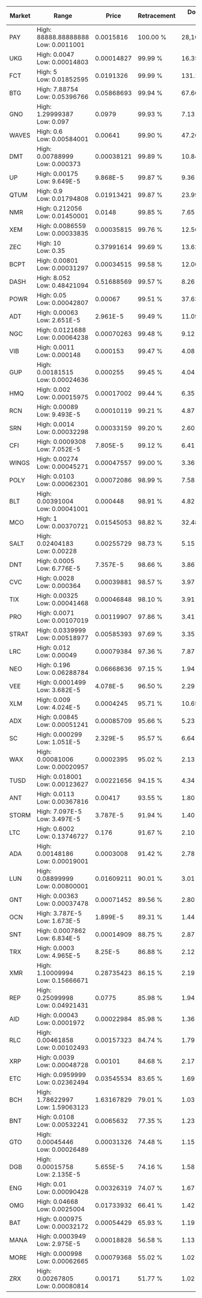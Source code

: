 | Market | Range | Price| Retracement | Doubles to 50% |
| --- | --- | --- | --- | --- |
| PAY | High: 88888.88888888<br />Low: 0.0011001 | 0.0015816 | 100.00 % | 28,100,938.92 |
| UKG | High: 0.0047<br />Low: 0.00014803 | 0.00014827 | 99.99 % | 16.35 |
| FCT | High: 5<br />Low: 0.01852595 | 0.0191326 | 99.99 % | 131.15 |
| BTG | High: 7.88754<br />Low: 0.05396766 | 0.05868693 | 99.94 % | 67.66 |
| GNO | High: 1.29999387<br />Low: 0.097 | 0.0979 | 99.93 % | 7.13 |
| WAVES | High: 0.6<br />Low: 0.00584001 | 0.00641 | 99.90 % | 47.26 |
| DMT | High: 0.00788999<br />Low: 0.000373 | 0.00038121 | 99.89 % | 10.84 |
| UP | High: 0.00175<br />Low: 9.649E-5 | 9.868E-5 | 99.87 % | 9.36 |
| QTUM | High: 0.9<br />Low: 0.01794808 | 0.01913421 | 99.87 % | 23.99 |
| NMR | High: 0.212056<br />Low: 0.01450001 | 0.0148 | 99.85 % | 7.65 |
| XEM | High: 0.0086559<br />Low: 0.00033835 | 0.00035815 | 99.76 % | 12.56 |
| ZEC | High: 10<br />Low: 0.35 | 0.37991614 | 99.69 % | 13.62 |
| BCPT | High: 0.00801<br />Low: 0.00031297 | 0.00034515 | 99.58 % | 12.06 |
| DASH | High: 8.052<br />Low: 0.48421094 | 0.51688569 | 99.57 % | 8.26 |
| POWR | High: 0.05<br />Low: 0.00042807 | 0.00067 | 99.51 % | 37.63 |
| ADT | High: 0.00063<br />Low: 2.651E-5 | 2.961E-5 | 99.49 % | 11.09 |
| NGC | High: 0.0121688<br />Low: 0.00064238 | 0.00070263 | 99.48 % | 9.12 |
| VIB | High: 0.0011<br />Low: 0.000148 | 0.000153 | 99.47 % | 4.08 |
| GUP | High: 0.00181515<br />Low: 0.00024636 | 0.000255 | 99.45 % | 4.04 |
| HMQ | High: 0.002<br />Low: 0.00015975 | 0.00017002 | 99.44 % | 6.35 |
| RCN | High: 0.00089<br />Low: 9.493E-5 | 0.00010119 | 99.21 % | 4.87 |
| SRN | High: 0.0014<br />Low: 0.00032298 | 0.00033159 | 99.20 % | 2.60 |
| CFI | High: 0.0009308<br />Low: 7.052E-5 | 7.805E-5 | 99.12 % | 6.41 |
| WINGS | High: 0.00274<br />Low: 0.00045271 | 0.00047557 | 99.00 % | 3.36 |
| POLY | High: 0.0103<br />Low: 0.00062301 | 0.00072086 | 98.99 % | 7.58 |
| BLT | High: 0.00391004<br />Low: 0.00041001 | 0.000448 | 98.91 % | 4.82 |
| MCO | High: 1<br />Low: 0.00370721 | 0.01545053 | 98.82 % | 32.48 |
| SALT | High: 0.02404183<br />Low: 0.00228 | 0.00255729 | 98.73 % | 5.15 |
| DNT | High: 0.0005<br />Low: 6.776E-5 | 7.357E-5 | 98.66 % | 3.86 |
| CVC | High: 0.0028<br />Low: 0.000364 | 0.00039881 | 98.57 % | 3.97 |
| TIX | High: 0.00325<br />Low: 0.00041468 | 0.00046848 | 98.10 % | 3.91 |
| PRO | High: 0.0071<br />Low: 0.00107019 | 0.00119907 | 97.86 % | 3.41 |
| STRAT | High: 0.0339999<br />Low: 0.00518977 | 0.00585393 | 97.69 % | 3.35 |
| LRC | High: 0.012<br />Low: 0.00049 | 0.00079384 | 97.36 % | 7.87 |
| NEO | High: 0.196<br />Low: 0.06288784 | 0.06668636 | 97.15 % | 1.94 |
| VEE | High: 0.0001499<br />Low: 3.682E-5 | 4.078E-5 | 96.50 % | 2.29 |
| XLM | High: 0.009<br />Low: 4.024E-5 | 0.0004245 | 95.71 % | 10.65 |
| ADX | High: 0.00845<br />Low: 0.00051241 | 0.00085709 | 95.66 % | 5.23 |
| SC | High: 0.000299<br />Low: 1.051E-5 | 2.329E-5 | 95.57 % | 6.64 |
| WAX | High: 0.00081006<br />Low: 0.00020957 | 0.0002395 | 95.02 % | 2.13 |
| TUSD | High: 0.018001<br />Low: 0.00123627 | 0.00221656 | 94.15 % | 4.34 |
| ANT | High: 0.0113<br />Low: 0.00367816 | 0.00417 | 93.55 % | 1.80 |
| STORM | High: 7.097E-5<br />Low: 3.497E-5 | 3.787E-5 | 91.94 % | 1.40 |
| LTC | High: 0.6002<br />Low: 0.13746727 | 0.176 | 91.67 % | 2.10 |
| ADA | High: 0.00148186<br />Low: 0.00019001 | 0.0003008 | 91.42 % | 2.78 |
| LUN | High: 0.08899999<br />Low: 0.00800001 | 0.01609211 | 90.01 % | 3.01 |
| GNT | High: 0.00363<br />Low: 0.00037478 | 0.00071452 | 89.56 % | 2.80 |
| OCN | High: 3.787E-5<br />Low: 1.673E-5 | 1.899E-5 | 89.31 % | 1.44 |
| SNT | High: 0.0007862<br />Low: 6.834E-5 | 0.00014909 | 88.75 % | 2.87 |
| TRX | High: 0.0003<br />Low: 4.965E-5 | 8.25E-5 | 86.88 % | 2.12 |
| XMR | High: 1.10009994<br />Low: 0.15666671 | 0.28735423 | 86.15 % | 2.19 |
| REP | High: 0.25099998<br />Low: 0.04921431 | 0.0775 | 85.98 % | 1.94 |
| AID | High: 0.00043<br />Low: 0.0001972 | 0.00022984 | 85.98 % | 1.36 |
| RLC | High: 0.00461858<br />Low: 0.00102493 | 0.00157323 | 84.74 % | 1.79 |
| XRP | High: 0.0039<br />Low: 0.00048728 | 0.00101 | 84.68 % | 2.17 |
| ETC | High: 0.0959999<br />Low: 0.02362494 | 0.03545534 | 83.65 % | 1.69 |
| BCH | High: 1.78622997<br />Low: 1.59063123 | 1.63167829 | 79.01 % | 1.03 |
| BNT | High: 0.0108<br />Low: 0.00532241 | 0.0065632 | 77.35 % | 1.23 |
| GTO | High: 0.00045446<br />Low: 0.00026489 | 0.00031326 | 74.48 % | 1.15 |
| DGB | High: 0.00015758<br />Low: 2.135E-5 | 5.655E-5 | 74.16 % | 1.58 |
| ENG | High: 0.01<br />Low: 0.00090428 | 0.00326319 | 74.07 % | 1.67 |
| OMG | High: 0.04668<br />Low: 0.0025004 | 0.01733932 | 66.41 % | 1.42 |
| BAT | High: 0.000975<br />Low: 0.00032172 | 0.00054429 | 65.93 % | 1.19 |
| MANA | High: 0.0003949<br />Low: 2.975E-5 | 0.00018828 | 56.58 % | 1.13 |
| MORE | High: 0.000998<br />Low: 0.00062665 | 0.00079368 | 55.02 % | 1.02 |
| ZRX | High: 0.00267805<br />Low: 0.00080814 | 0.00171 | 51.77 % | 1.02 |
